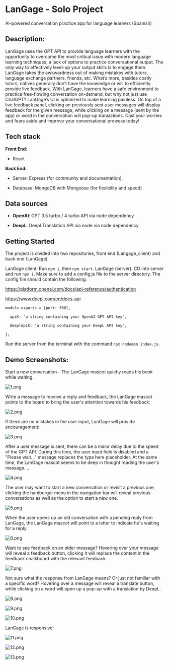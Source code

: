 # LanGage - Solo Project

AI-powered conversation practice app for language learners (Spanish)

## Description:

LanGage uses the GPT API to provide language learners with the
opportunity to overcome the most critical issue with modern language learning
techniques, a lack of options to practice conversational output. The only way
to effectively level-up your output skills is to engage them. LanGage takes the
awkwardness out of making mistakes with tutors, language exchange partners, friends,
etc. What’s more, besides costly tutors, natives generally don’t have the knowledge
or will to efficiently provide live feedback. With LanGage, learners have a
safe environment to practice free-flowing conversation on-demand, but why not
just use ChatGPT? LanGage’s UI is optimized to make learning painless. On top
of a live feedback panel, clicking on previously sent user messages will
display feedback for the given message, while clicking on a message (sent by the
app) or word in the conversation will pop-up translations. Cast your worries
and fears aside and improve your conversational prowess today!

## Tech stack

**Front End:**

- React

**Back End:**

- Server: Express (for community and documentation),

- Database: MongoDB with Mongoose (for flexibility and speed)

## Data sources

- **OpenAI**: GPT 3.5 turbo / 4 turbo API via node dependency

- **DeepL**: Deepl Translation API via node via node dependency

## Getting Started

The project is divided into two repositories, front end (Langage_client) and back end (LanGage).

LanGage client: Run `npm i`, then `npm start`.
LanGage (server): CD into server and run `npm i`. Make sure to add a config.js file to the server directory. The config file should contain the following:

https://platform.openai.com/docs/api-reference/authentication

https://www.deepl.com/en/docs-api

```
module.exports = {port: 3001,

  apiK: 'a string containing your OpenAI GPT API key',

  deeplApiK: 'a string containing your DeepL API key',

};
```

Run the server from the terminal with the command `npx nodemon index.js`.

## Demo Screenshots:

Start a new conversation - The LanGage mascot quietly reads his book while waiting.

![1.png](C:\Users\chris\Documents\Software%20Development\Codeworks\Senior%20Projects\Solo\langage_client\Screenshots\1.png)

Write a message to receive a reply and feedback, the LanGage mascot points to the board to bring the user's attention towards his feedback:

![2.png](C:\Users\chris\Documents\Software%20Development\Codeworks\Senior%20Projects\Solo\langage_client\Screenshots\2.png)

If there are no mistakes in the user input, LanGage will provide encouragement:

![3.png](C:\Users\chris\Documents\Software%20Development\Codeworks\Senior%20Projects\Solo\langage_client\Screenshots\3.png)

After a user message is sent, there can be a minor delay due to the speed of the GPT API. During this time, the user input field is disabled and a "Please wait..." message replaces the type here placeholder. At the same time, the LanGage mascot seems to be deep in thought reading the user's message....

![4.png](C:\Users\chris\Documents\Software%20Development\Codeworks\Senior%20Projects\Solo\langage_client\Screenshots\4.png)

The user may want to start a new conversation or revisit a previous one, clicking the hamburger menu in the navigation bar will reveal previous conversations as well as the option to start a new one.

![5.png](C:\Users\chris\Documents\Software%20Development\Codeworks\Senior%20Projects\Solo\langage_client\Screenshots\5.png)

When the user opens up an old conversation with a pending reply from LanGage, the LanGage mascot will point to a letter to indicate he's waiting for a reply.

![6.png](C:\Users\chris\Documents\Software%20Development\Codeworks\Senior%20Projects\Solo\langage_client\Screenshots\6.png)

Want to see feedback on an older message? Hovering over your message will reveal a feedback button, clicking it will replace the content in the feedback chalkboard with the relevant feedback.

![7.png](C:\Users\chris\Documents\Software%20Development\Codeworks\Senior%20Projects\Solo\langage_client\Screenshots\7.png)

Not sure what the response from LanGage means? Or just not familiar with a specific word? Hovering over a message will reveal a translate button, while clicking on a word will open up a pop-up with a translation by DeepL.

![8.png](C:\Users\chris\Documents\Software%20Development\Codeworks\Senior%20Projects\Solo\langage_client\Screenshots\8.png)

![9.png](C:\Users\chris\Documents\Software%20Development\Codeworks\Senior%20Projects\Solo\langage_client\Screenshots\9.png)

![10.png](C:\Users\chris\Documents\Software%20Development\Codeworks\Senior%20Projects\Solo\langage_client\Screenshots\10.png)

LanGage is responsive!

![11.png](C:\Users\chris\Documents\Software%20Development\Codeworks\Senior%20Projects\Solo\langage_client\Screenshots\11.png)

![12.png](C:\Users\chris\Documents\Software%20Development\Codeworks\Senior%20Projects\Solo\langage_client\Screenshots\12.png)

![13.png](C:\Users\chris\Documents\Software%20Development\Codeworks\Senior%20Projects\Solo\langage_client\Screenshots\13.png)
